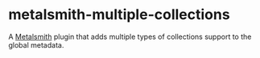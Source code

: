 metalsmith-multiple-collections
===============================

A [Metalsmith](https://github.com/segmentio/metalsmith) plugin that adds multiple types of collections support to the global metadata.